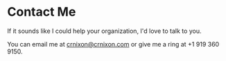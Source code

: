 # Contact Me

If it sounds like I could help your organization, I'd love to talk to you.

<p class="vcard">
You can email me at <a class="email" href="mailto:crnixon@crnixon.com">crnixon@crnixon.com</a> 
or give me a ring at <span class="tel">+1 919 360 9150</span>.
</p>
